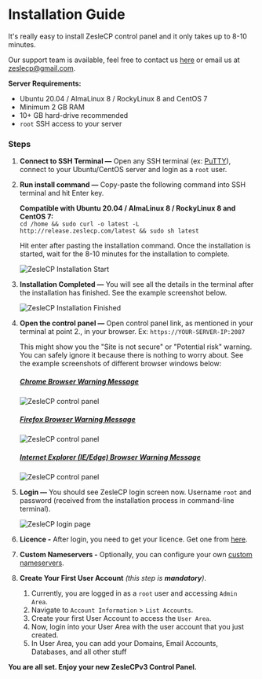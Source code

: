 Installation Guide
==================

It's really easy to install ZesleCP control panel and it only takes up to 8-10 minutes.

Our support team is available, feel free to contact us [here](https://zeslecp.com/contact) or email us at [zeslecp@gmail.com](mailto:zeslecp@gmail.com).

**Server Requirements:**

*   Ubuntu 20.04 / AlmaLinux 8 / RockyLinux 8 and CentOS 7
*   Minimum 2 GB RAM
*   10+ GB hard-drive recommended
*   `root` SSH access to your server

### Steps

1.  **Connect to SSH Terminal —** Open any SSH terminal (ex: [PuTTY](https://www.chiark.greenend.org.uk/~sgtatham/putty/latest.html)), connect to your Ubuntu/CentOS server and login as a `root` user.

2.  **Run install command —** Copy-paste the following command into SSH terminal and hit Enter key.

    **Compatible with Ubuntu 20.04 / AlmaLinux 8 / RockyLinux 8 and CentOS 7:**  
    `cd /home && sudo curl -o latest -L http://release.zeslecp.com/latest && sudo sh latest`

    Hit enter after pasting the installation command. Once the installation is started, wait for the 8-10 minutes for the installation to complete.

    ![ZesleCP Installation Start](https://zeslecp.com/images/docs/v3/install/zeslecp-install-command.png)



3.  **Installation Completed —** You will see all the details in the terminal after the installation has finished. See the example screenshot below.

    ![ZesleCP Installation Finished](https://zeslecp.com/images/docs/v3/install/zeslecp-install-finished.png)



4.  **Open the control panel —** Open control panel link, as mentioned in your terminal at point 2., in your browser. Ex: `https://YOUR-SERVER-IP:2087`

    This might show you the "Site is not secure" or "Potential risk" warning. You can safely ignore it because there is nothing to worry about. See the example screenshots of different browser windows below:

    ##### [Chrome Browser Warning Message](#)

    ![ZesleCP control panel](https://zeslecp.com/images/docs/v3/install/warning-chrome.png)

    ##### [Firefox Browser Warning Message](#)

    ![ZesleCP control panel](https://zeslecp.com/images/docs/v3/install/warning-firefox.png)

    ##### [Internet Explorer (IE/Edge) Browser Warning Message](#)

    ![ZesleCP control panel](https://zeslecp.com/images/docs/v3/install/warning-ie.png)



5.  **Login —** You should see ZesleCP login screen now. Username `root` and password (received from the installation process in command-line terminal).

    ![ZesleCP login page](https://zeslecp.com/images/docs/v3/install/zeslecp-login.png)



6.  **Licence -** After login, you need to get your licence. Get one from [here](https://zeslecp.com/pricing).

7.  **Custom Nameservers -** Optionally, you can configure your own [custom nameservers](https://zeslecp.com/docs/server-configuration/setup-custom-nameservers).

8.  **Create Your First User Account** _(this step is **mandatory**)_.
    1.  Currently, you are logged in as a `root` user and accessing `Admin Area`.
    2.  Navigate to `Account Information` > `List Accounts`.
    3.  Create your first User Account to access the `User Area`.
    4.  Now, login into your User Area with the user account that you just created.
    5.  In User Area, you can add your Domains, Email Accounts, Databases, and all other stuff


**You are all set. Enjoy your new ZesleCPv3 Control Panel.**
